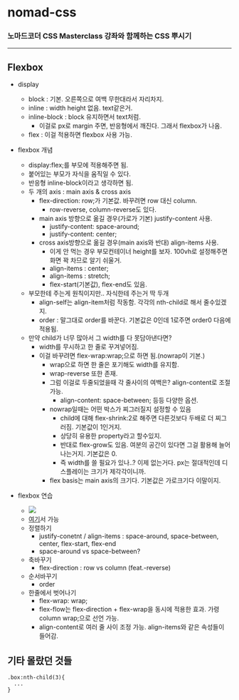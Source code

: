 # nomad-css
### 노마드코더 CSS Masterclass 강좌와 함께하는 CSS 뿌시기

---

## Flexbox
- display
  - block : 기본. 오른쪽으로 여백 무한대라서 자리차지.
  - inline : width height 없음. text같은거.
  - inline-block : block 유지하면서 text처럼.
    - 이걸로 px로 margin 주면, 반응형에서 깨진다. 그래서 flexbox가 나옴.
  - flex : 이걸 적용하면 flexbox 사용 가능.

- flexbox 개념
  - display:flex;를 부모에 적용해주면 됨.
  - 붙어있는 부모가 자식을 움직일 수 있다.
  - 반응형 inline-block이라고 생각하면 됨.
  - 두 개의 axis : main axis & cross axis
    - flex-direction: row;가 기본값. 바꾸려면 row 대신 column.
      - row-reverse, column-reverse도 있다.
    - main axis 방향으로 옮길 경우(가로가 기본) justify-content 사용.
      - justify-content: space-around;
      - justify-content: center;
    - cross axis방향으로 옮길 경우(main axis와 반대) align-items 사용.
      - 이게 안 먹는 경우 부모컨테이너 height를 보자. 100vh로 설정해주면 화면 꽉 차므로 알기 쉬울거.
      - align-items : center;
      - align-items : stretch;
      - flex-start(기본값), flex-end도 있음.
  - 부모한테 주는게 원칙이지만.. 자식한테 주는거 딱 두개
    - align-self는 align-item처럼 작동함. 각각의 nth-child로 해서 줄수있겠지.
    - order : 말그대로 order를 바꾼다. 기본값은 0인데 1로주면 order0 다음에 적용됨.
  - 만약 child가 너무 많아서 그 width를 다 못담아낸다면?
    - width를 무시하고 한 줄로 꾸겨넣어짐.
    - 이걸 바꾸려면 flex-wrap:wrap;으로 하면 됨.(nowrap이 기본.)
      - wrap으로 하면 한 줄은 포기해도 width를 유지함.
      - wrap-reverse 또한 존재.
      - 그럼 이걸로 두줄되었을때 각 줄사이의 여백은? align-content로 조절가능.
        - align-content: space-between; 등등 다양한 옵션.
      - nowrap일때는 어떤 박스가 찌그러질지 설정할 수 있음
        - child에 대해 flex-shrink:2로 해주면 다른것보다 두배로 더 찌그러짐. 기본값이 1인거지.
        - 상당히 유용한 property라고 할수있지.
        - 반대로 flex-grow도 있음. 여분의 공간이 있다면 그걸 활용해 늘어나는거지. 기본값은 0.
        - 즉 width를 쓸 필요가 있나..? 이제 없는거다. px는 절대적인데 디스플레이는 크기가 제각각이니까.
      - flex basis는 main axis의 크기다. 기본값은 가로크기다 이말이지.

- flexbox 연습
  - ![](flexboxfroggy.gif)
  - [여기](http://flexboxfroggy.com/)서 가능
  - 정렬하기
    - justify-conetnt / align-items : space-around, space-between, center, flex-start, flex-end
    - space-around vs space-between?
  - 축바꾸기
    -  flex-direction : row vs column (feat.-reverse)
  - 순서바꾸기
    - order
  - 한줄에서 벗어나기
    - flex-wrap: wrap;
    - flex-flow는 flex-direction + flex-wrap을 동시에 적용한 효과. 가령 column wrap;으로 선언 가능.
    - align-content로 여러 줄 사이 조정 가능. align-items와 같은 속성들이 들어감.

  
  

## 기타 몰랐던 것들
```
.box:nth-child(3){
  ...
}
```